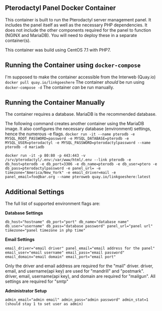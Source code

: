 ## Pterodactyl Panel Docker Container
This container is built to run the Pterodactyl server management panel. It includes the panel itself as well as the necessary PHP dependencies. It does not include the other components required for the panel to function (NGINX and MariaDB). You will need to deploy these in a separate container(s).

This container was build using CentOS 7.1 with PHP7.

## Running the Container using `docker-compose`

I'm supposed to make the container accessible from the Interweb (Quay.io) `docker pull quay.io/linkgoeshere`
The container *should* be run using `docker-compose -d`
The container *can* be run manually.

## Running the Container Manually

The container requires a database. MariaDB is the recommended database.

The following command creates another container using the MariaDB image. It also configures the necessary database (environment) settings, hence the numerous -e flags.
`docker run -it --name pterodb -e MYSQL_ROOT_PASSWORD=password -e MYSQL_DATABASE=pterodb -e MYSQL_USER=pterodactyl -e MYSQL_PASSWORD=pterodactylpassword --name pterodb -d mariadb`

`docker run -it -p 80:80 -p 443:443 -v /srv/pterodactyl/.env:/var/www/html/.env --link pterodb -e db_host=pterodb -e db_port=3306 -e db_name=pterodb -e db_user=ptero -e db_pass=pterodactylpassword -e panel_url= -e timezone="America/New_York" -e email_driver=mail -e panel_email=foo@bar.org --name pteroweb quay.io/linkgoeshere:latest`

## Additional Settings

The full list of supported environment flags are:

**Database Settings**

`db_host="hostname"
db_port="port"
db_name="database name"
db_user="username"
db_pass="database password"
panel_url="panel url"
timezone="panel timezone in php time"`

**Email Settings**

`email_driver="email driver"
panel_email="email address for the panel"
email_user="email username"
email_pass="email password"
email_domain="email domain"
email_port="email port"`

Only the driver and email address are required for the "mail" driver.
driver, email, and username(api key) are used for "mandrill" and "postmark".
driver, email, username(api key), and domain are required for "mailgun". All settings are required for "smtp"

**Administrator Setup**

`admin_email="admin email"
admin_pass="admin password"
admin_stat=1 (should stay 1 to set user as admin)`

